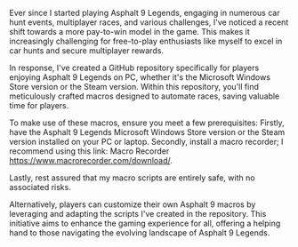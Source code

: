 Ever since I started playing Asphalt 9 Legends, engaging in numerous car hunt events, multiplayer races, and various challenges, I've noticed a recent shift towards a more pay-to-win model in the game. This makes it increasingly challenging for free-to-play enthusiasts like myself to excel in car hunts and secure multiplayer rewards.

In response, I've created a GitHub repository specifically for players enjoying Asphalt 9 Legends on PC, whether it's the Microsoft Windows Store version or the Steam version. Within this repository, you'll find meticulously crafted macros designed to automate races, saving valuable time for players.

To make use of these macros, ensure you meet a few prerequisites: Firstly, have the Asphalt 9 Legends Microsoft Windows Store version or the Steam version installed on your PC or laptop. Secondly, install a macro recorder; I recommend using this link: Macro Recorder https://www.macrorecorder.com/download/.

Lastly, rest assured that my macro scripts are entirely safe, with no associated risks.

Alternatively, players can customize their own Asphalt 9 macros by leveraging and adapting the scripts I've created in the repository. This initiative aims to enhance the gaming experience for all, offering a helping hand to those navigating the evolving landscape of Asphalt 9 Legends.